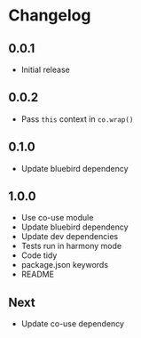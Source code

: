 # Changelog

## 0.0.1

* Initial release

## 0.0.2

* Pass `this` context in `co.wrap()`

## 0.1.0

* Update bluebird dependency

## 1.0.0

* Use co-use module
* Update bluebird dependency
* Update dev dependencies
* Tests run in harmony mode
* Code tidy
* package.json keywords
* README

## Next

* Update co-use dependency
